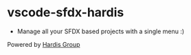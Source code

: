 # vscode-sfdx-hardis

- Manage all your SFDX based projects with a single menu :)

Powered by [Hardis Group](https://www.customer-platform.com/)